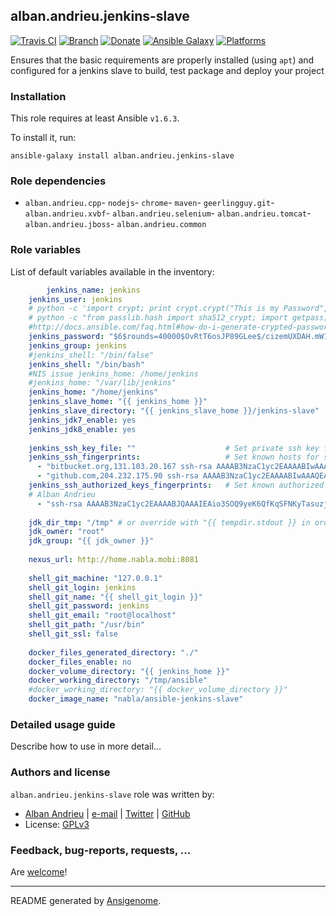 ## alban.andrieu.jenkins-slave

[![Travis CI](http://img.shields.io/travis/AlbanAndrieu/ansible-jenkins-slave.svg?style=flat)](http://travis-ci.org/AlbanAndrieu/ansible-jenkins-slave) [![Branch](http://img.shields.io/github/tag/AlbanAndrieu/ansible-jenkins-slave.svg?style=flat-square)](https://github.com/AlbanAndrieu/ansible-jenkins-slave/tree/master) [![Donate](https://img.shields.io/gratipay/AlbanAndrieu.svg?style=flat)](https://www.gratipay.com/AlbanAndrieu)  [![Ansible Galaxy](http://img.shields.io/badge/galaxy-alban.andrieu.jenkinsslave-blue.svg?style=flat)](https://galaxy.ansible.com/list#/roles/1998) [![Platforms](http://img.shields.io/badge/platforms-ubuntu-lightgrey.svg?style=flat)](#)

Ensures that the basic requirements are properly installed (using `apt`) and configured for a jenkins slave to build, test package and deploy your project

### Installation

This role requires at least Ansible `v1.6.3`. 

To install it, run:

    ansible-galaxy install alban.andrieu.jenkins-slave

### Role dependencies

- `alban.andrieu.cpp`- `nodejs`- `chrome`- `maven`- `geerlingguy.git`- `alban.andrieu.xvbf`- `alban.andrieu.selenium`- `alban.andrieu.tomcat`- `alban.andrieu.jboss`- `alban.andrieu.common`

### Role variables

List of default variables available in the inventory:

```yaml
        jenkins_name: jenkins
    jenkins_user: jenkins
    # python -c 'import crypt; print crypt.crypt("This is my Password", "jenkins")'
    # python -c "from passlib.hash import sha512_crypt; import getpass; print sha512_crypt.encrypt(getpass.getpass())"
    #http://docs.ansible.com/faq.html#how-do-i-generate-crypted-passwords-for-the-user-module
    jenkins_password: "$6$rounds=40000$OvRtT6osJP89GLee$/cizemUXDAH.mW1ILNK1NGk64/TYLgfbHPo3LnFZEZaLsXTOXQV/0f9.bghBsCycJ32rC.meBaujNQI7KgRPQ."
    jenkins_group: jenkins
    #jenkins_shell: "/bin/false"
    jenkins_shell: "/bin/bash"
    #NIS issue jenkins_home: /home/jenkins
    #jenkins_home: "/var/lib/jenkins"
    jenkins_home: "/home/jenkins"
    jenkins_slave_home: "{{ jenkins_home }}"
    jenkins_slave_directory: "{{ jenkins_slave_home }}/jenkins-slave"
    jenkins_jdk7_enable: yes
    jenkins_jdk8_enable: yes
    
    jenkins_ssh_key_file: ""                    # Set private ssh key for Jenkins user (path to local file)
    jenkins_ssh_fingerprints:                   # Set known hosts for ssh
      - "bitbucket.org,131.103.20.167 ssh-rsa AAAAB3NzaC1yc2EAAAABIwAAAQEAubiN81eDcafrgMeLzaFPsw2kNvEcqTKl/VqLat/MaB33pZy0y3rJZtnqwR2qOOvbwKZYKiEO1O6VqNEBxKvJJelCq0dTXWT5pbO2gDXC6h6QDXCaHo6pOHGPUy+YBaGQRGuSusMEASYiWunYN0vCAI8QaXnWMXNMdFP3jHAJH0eDsoiGnLPBlBp4TNm6rYI74nMzgz3B9IikW4WVK+dc8KZJZWYjAuORU3jc1c/NPskD2ASinf8v3xnfXeukU0sJ5N6m5E8VLjObPEO+mN2t/FZTMZLiFqPWc/ALSqnMnnhwrNi2rbfg/rd/IpL8Le3pSBne8+seeFVBoGqzHM9yXw=="
      - "github.com,204.232.175.90 ssh-rsa AAAAB3NzaC1yc2EAAAABIwAAAQEAq2A7hRGmdnm9tUDbO9IDSwBK6TbQa+PXYPCPy6rbTrTtw7PHkccKrpp0yVhp5HdEIcKr6pLlVDBfOLX9QUsyCOV0wzfjIJNlGEYsdlLJizHhbn2mUjvSAHQqZETYP81eFzLQNnPHt4EVVUh7VfDESU84KezmD5QlWpXLmvU31/yMf+Se8xhHTvKSCZIFImWwoG6mbUoWf9nzpIoaSjB+weqqUUmpaaasXVal72J+UX2B+2RPW3RcT0eOzQgqlJL3RKrTJvdsjE3JEAvGq3lGHSZXy28G3skua2SmVi/w4yCE6gbODqnTWlg7+wC604ydGXA8VJiS5ap43JXiUFFAaQ=="
    jenkins_ssh_authorized_keys_fingerprints:   # Set known authorized keys for ssh
    # Alban Andrieu
      - "ssh-rsa AAAAB3NzaC1yc2EAAAABJQAAAIEAio3SOQ9yeK6QfKqSFNKyTasuzjStxWevG1Vz1wgJIxPF+KB0XoMAPD081J+Bzj2LCDRSWisNv2L4xv2jbFxW/Pl7NEakoX47eNx3U+Dxaf+szeWBTryYcDUGkduLV7G8Qncm0luIFd+HDIe/Qir1E2f56Qu2uuBNE6Tz5TFt1vc= Alban"
    
    jdk_dir_tmp: "/tmp" # or override with "{{ tempdir.stdout }} in order to have be sure to download the file"
    jdk_owner: "root"
    jdk_group: "{{ jdk_owner }}"
    
    nexus_url: http://home.nabla.mobi:8081
    
    shell_git_machine: "127.0.0.1"
    shell_git_login: jenkins
    shell_git_name: "{{ shell_git_login }}"
    shell_git_password: jenkins
    shell_git_email: "root@localhost"
    shell_git_path: "/usr/bin"
    shell_git_ssl: false
    
    docker_files_generated_directory: "./"
    docker_files_enable: no
    docker_volume_directory: "{{ jenkins_home }}"
    docker_working_directory: "/tmp/ansible"
    #docker_working_directory: "{{ docker_volume_directory }}"
    docker_image_name: "nabla/ansible-jenkins-slave"
```


### Detailed usage guide

Describe how to use in more detail...


### Authors and license

`alban.andrieu.jenkins-slave` role was written by:
- [Alban Andrieu](fr.linkedin.com/in/nabla/) | [e-mail](mailto:alban.andrieu@free.fr) | [Twitter](https://twitter.com/AlbanAndrieu) | [GitHub](https://github.com/AlbanAndrieu)
- License: [GPLv3](https://tldrlegal.com/license/gnu-general-public-license-v3-%28gpl-3%29)

### Feedback, bug-reports, requests, ...

Are [welcome](https://github.com/AlbanAndrieu/ansible-jenkins-slave/issues)!

***

README generated by [Ansigenome](https://github.com/nickjj/ansigenome/).
